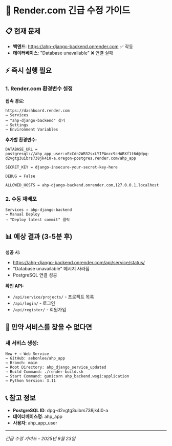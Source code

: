 # 🚨 Render.com 긴급 수정 가이드

## 📋 현재 문제
- **백엔드**: https://ahp-django-backend.onrender.com ✅ 작동
- **데이터베이스**: "Database unavailable" ❌ 연결 실패

## ⚡ 즉시 실행 필요

### 1. Render.com 환경변수 설정

**접속 경로:**
```
https://dashboard.render.com
→ Services 
→ "ahp-django-backend" 찾기
→ Settings 
→ Environment Variables
```

**추가할 환경변수:**
```
DATABASE_URL = postgresql://ahp_app_user:xEcCdn2WB32sxLYIPAncc9cHARXf1t6d@dpg-d2vgtg3uibrs738jk4i0-a.oregon-postgres.render.com/ahp_app

SECRET_KEY = django-insecure-your-secret-key-here

DEBUG = False

ALLOWED_HOSTS = ahp-django-backend.onrender.com,127.0.0.1,localhost
```

### 2. 수동 재배포
```
Services → ahp-django-backend 
→ Manual Deploy 
→ "Deploy latest commit" 클릭
```

## 📊 예상 결과 (3-5분 후)

**성공 시:**
- https://ahp-django-backend.onrender.com/api/service/status/
- "Database unavailable" 메시지 사라짐
- PostgreSQL 연결 성공

**확인 API:**
- `/api/service/projects/` - 프로젝트 목록
- `/api/login/` - 로그인
- `/api/register/` - 회원가입

## 🔧 만약 서비스를 찾을 수 없다면

### 새 서비스 생성:
```
New + → Web Service
→ GitHub: aebonlee/ahp_app
→ Branch: main
→ Root Directory: ahp_django_service_updated
→ Build Command: ./render-build.sh
→ Start Command: gunicorn ahp_backend.wsgi:application
→ Python Version: 3.11
```

## 📞 참고 정보
- **PostgreSQL ID**: dpg-d2vgtg3uibrs738jk4i0-a
- **데이터베이스명**: ahp_app
- **사용자**: ahp_app_user

---
*긴급 수정 가이드 - 2025년 9월 23일*